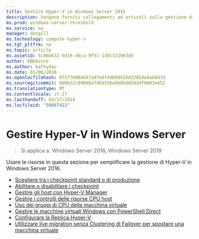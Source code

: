 ```yaml
---
title: Gestire Hyper-V in Windows Server 2016
description: Vengono forniti collegamenti ad articoli sulla gestione di Hyper-V
ms.prod: windows-server-threshold
ms.service: na
manager: dongill
ms.technology: compute-hyper-v
ms.tgt_pltfrm: na
ms.topic: article
ms.assetid: 5c06b632-dd19-46ca-9f51-130c321963d8
author: KBDAzure
ms.author: kathydav
ms.date: 01/08/2018
ms.openlocfilehash: 0f5f7600dd47a97e6f49669426d32054e4ab847d
ms.sourcegitcommit: 0d0b32c8986ba7db9536e0b8648d4ddf9b03e452
ms.translationtype: MT
ms.contentlocale: it-IT
ms.lasthandoff: 04/17/2019
ms.locfileid: "59867422"
---
```

# <a name="manage-hyper-v-on-windows-server"></a>Gestire Hyper-V in Windows Server

>Si applica a: Windows Server 2016, Windows Server 2019

Usare le risorse in questa sezione per semplificare la gestione di Hyper-V in Windows Server 2016.

- [Scegliere tra i checkpoint standard o di produzione](Choose-between-standard-or-production-checkpoints-in-Hyper-V.md)  
- [Abilitare o disabilitare i checkpoint](Enable-or-disable-checkpoints-in-Hyper-V.md) 
- [Gestire gli host con Hyper-V Manager](Remotely-manage-Hyper-V-hosts.md)
- [Gestire i controlli delle risorse CPU host](manage-hyper-v-minroot-2016.md)
- [Uso dei gruppi di CPU della macchina virtuale](manage-hyper-v-cpugroups.md)
- [Gestire le macchine virtuali Windows con PowerShell Direct](Manage-Windows-virtual-machines-with-PowerShell-Direct.md)  
- [Configurare la Replica Hyper-V](Set-up-Hyper-V-Replica.md)
- [Utilizzare live migration senza Clustering di Failover per spostare una macchina virtuale](Use-live-migration-without-Failover-Clustering-to-move-a-virtual-machine.md)
  


